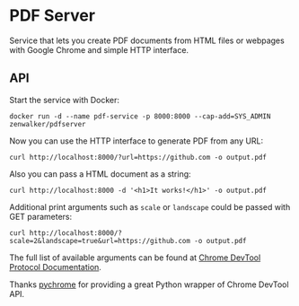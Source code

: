 # PDF Server

Service that lets you create PDF documents from HTML files or webpages with Google Chrome and simple HTTP interface.

## API

Start the service with Docker:

```
docker run -d --name pdf-service -p 8000:8000 --cap-add=SYS_ADMIN zenwalker/pdfserver
```

Now you can use the HTTP interface to generate PDF from any URL:

```
curl http://localhost:8000/?url=https://github.com -o output.pdf
```

Also you can pass a HTML document as a string:

```
curl http://localhost:8000 -d '<h1>It works!</h1>' -o output.pdf
```

Additional print arguments such as `scale` or `landscape` could be passed with GET parameters:

```
curl http://localhost:8000/?scale=2&landscape=true&url=https://github.com -o output.pdf
```

The full list of available arguments can be found at [Chrome DevTool Protocol Documentation](https://chromedevtools.github.io/devtools-protocol/tot/Page#method-printToPDF).

Thanks [pychrome](https://github.com/fate0/pychrome) for providing a great Python wrapper of Chrome DevTool API.
